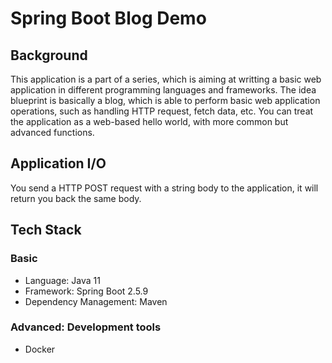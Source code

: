 # Spring Boot Blog Demo

## Background

This application is a part of a series, which is aiming at writting a basic web application in different programming languages and frameworks. The idea blueprint is basically a blog, which is able to perform basic web application operations, such as handling HTTP request, fetch data, etc. You can treat the application as a web-based hello world, with more common but advanced functions.

## Application I/O
You send a HTTP POST request with a string body to the application, it will return you back the same body. 

## Tech Stack
### Basic
- Language: Java 11
- Framework: Spring Boot 2.5.9
- Dependency Management: Maven

### Advanced: Development tools
- Docker
